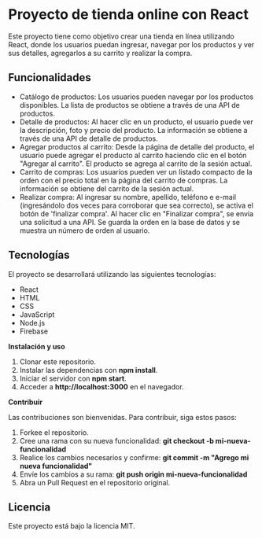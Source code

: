 # Proyecto de tienda online con React

Este proyecto tiene como objetivo crear una tienda en línea utilizando React, donde los usuarios puedan ingresar, navegar por los productos y ver sus detalles, agregarlos a su carrito y realizar la compra.

## Funcionalidades

- Catálogo de productos: Los usuarios pueden navegar por los productos disponibles. La lista de productos se obtiene a través de una API de productos.
- Detalle de productos: Al hacer clic en un producto, el usuario puede ver la descripción, foto y precio del producto. La información se obtiene a través de una API de detalle de productos.
- Agregar productos al carrito: Desde la página de detalle del producto, el usuario puede agregar el producto al carrito haciendo clic en el botón "Agregar al carrito". El producto se agrega al carrito de la sesión actual.
- Carrito de compras: Los usuarios pueden ver un listado compacto de la orden con el precio total en la página del carrito de compras. La información se obtiene del carrito de la sesión actual.
- Realizar compra: Al ingresar su nombre, apellido, teléfono e e-mail (ingresándolo dos veces para corroborar que sea correcto), se activa el botón de 'finalizar compra'. Al hacer clic en "Finalizar compra", se envía una solicitud a una API. Se guarda la orden en la base de datos y se muestra un número de orden al usuario.

## Tecnologías

El proyecto se desarrollará utilizando las siguientes tecnologías:

- React
- HTML
- CSS
- JavaScript
- Node.js
- Firebase

**Instalación y uso**

1. Clonar este repositorio.
1. Instalar las dependencias con **npm install**.
1. Iniciar el servidor con **npm start**.
1. Acceder a **http://localhost:3000** en el navegador.

**Contribuir**

Las contribuciones son bienvenidas. Para contribuir, siga estos pasos:

1. Forkee el repositorio.
1. Cree una rama con su nueva funcionalidad: **git checkout -b mi-nueva-funcionalidad**
1. Realice los cambios necesarios y confirme: **git commit -m "Agrego mi nueva funcionalidad"**
1. Envíe los cambios a su rama: **git push origin mi-nueva-funcionalidad**
1. Abra un Pull Request en el repositorio original.

## Licencia

Este proyecto está bajo la licencia MIT. 

